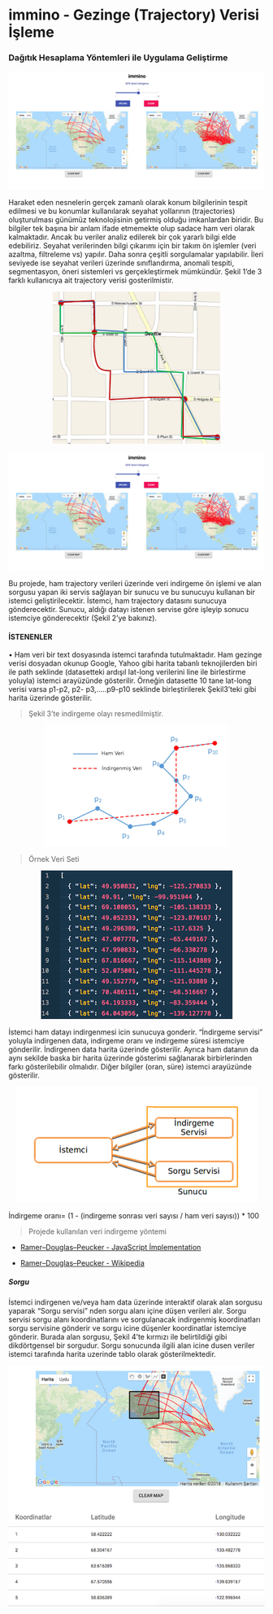 # immino - Gezinge (Trajectory) Verisi İşleme

### Dağıtık Hesaplama Yöntemleri ile Uygulama Geliştirme

![Uygulama Ana Ekranı](https://github.com/omrumbakitemiz/immino-client/blob/master/docs/images/image4.png)

Haraket eden nesnelerin gerçek zamanlı olarak konum bilgilerinin tespit edilmesi ve bu konumlar kullanılarak seyahat yollarının (trajectories) oluşturulması günümüz teknolojisinin getirmiş olduğu imkanlardan biridir. Bu bilgiler tek başına bir anlam ifade etmemekte olup sadace ham veri olarak kalmaktadır. Ancak bu veriler analiz edilerek bir çok yararlı bilgi elde edebiliriz. Seyahat verilerinden bilgi çıkarımı için bir takım ön işlemler (veri azaltma, filtreleme vs) yapılır. Daha sonra çeşitli sorgulamalar yapılabilir. İleri seviyede ise seyahat verileri üzerinde sınıflandırma, anomali tespiti, segmentasyon, öneri sistemleri vs gerçekleştirmek mümkündür. Şekil 1’de 3 farklı kullanıcıya ait trajectory verisi gosterilmistir.

<p align="center">
  <img src="https://github.com/omrumbakitemiz/immino-client/blob/master/docs/images/image1.png"/>
</p>

![Uygulamaya Genel Görünüm](https://github.com/omrumbakitemiz/immino-client/blob/master/docs/images/image4.png)

Bu projede, ham trajectory verileri üzerinde veri indirgeme ön işlemi ve alan sorgusu yapan iki servis sağlayan bir sunucu ve bu sunucuyu kullanan bir istemci geliştirilecektir. İstemci, ham trajectory datasını sunucuya gönderecektir. Sunucu, aldığı datayı istenen servise göre işleyip sonucu istemciye gönderecektir (Şekil 2’ye bakınız).

#### İSTENENLER
• Ham veri bir text dosyasında istemci tarafında tutulmaktadır. Ham gezinge verisi dosyadan okunup Google, Yahoo gibi harita tabanlı teknojilerden biri ile path seklinde (datasetteki ardışıl lat-long verilerini line ile birlestirme yoluyla) istemci arayüzünde gösterilir. Örneğin datasette 10 tane lat-long verisi varsa p1-p2, p2- p3,.....p9-p10 seklinde birleştirilerek Şekil3’teki gibi harita üzerinde gösterilir.

> Şekil 3’te indirgeme olayı resmedilmiştir.

<p align="center">
  <img src="https://github.com/omrumbakitemiz/immino-client/blob/master/docs/images/image3.png"/>
</p>

> Örnek Veri Seti

<p align="center">
  <img src="https://github.com/omrumbakitemiz/immino-client/blob/master/docs/images/image9.png"/>
</p>

İstemci ham datayı indirgenmesi icin sunucuya gonderir. “İndirgeme servisi” yoluyla indirgenen data, indirgeme oranı ve indirgeme süresi istemciye gönderilir. İndirgenen data harita üzerinde gösterilir. Ayrıca ham datanın da aynı sekilde baska bir harita üzerinde gösterimi sağlanarak birbirlerinden farkı gösterilebilir olmalıdır. Diğer bilgiler (oran, süre) istemci arayüzünde gösterilir.

<p align="center">
  <img src="https://github.com/omrumbakitemiz/immino-client/blob/master/docs/images/image2.png"/>
</p>

İndirgeme oranı= (1 - (indirgeme sonrası veri sayısı / ham veri sayısı)) * 100

> Projede kullanılan veri indirgeme yöntemi

* [Ramer–Douglas–Peucker - JavaScript İmplementation](http://karthaus.nl/rdp)

* [Ramer–Douglas–Peucker - Wikipedia](https://en.wikipedia.org/wiki/Ramer–Douglas–Peucker_algorithm)

##### Sorgu

İstemci indirgenen ve/veya ham data üzerinde interaktif olarak alan sorgusu yaparak “Sorgu servisi” nden sorgu alanı içine düşen verileri alır. Sorgu servisi sorgu alanı koordinatlarını ve sorgulanacak indirgenmiş koordinatları sorgu servisine gönderir ve sorgu icine düşenler koordinatlar istemciye gönderir. Burada alan sorgusu, Şekil 4’te kırmızı ile belirtildiği gibi dikdörtgensel bir sorgudur. Sorgu sonucunda ilgili alan icine dusen veriler istemci tarafında harita uzerinde tablo olarak gösterilmektedir.

![Şekil 4 - Sorgulama](https://github.com/omrumbakitemiz/immino-client/blob/master/docs/images/image5.png)

